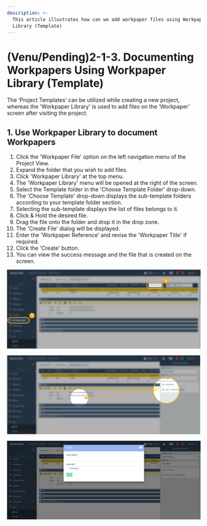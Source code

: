 ```yaml
---
description: >-
  This article illustrates how can we add workpaper files using Workpaper
  Library (Template)
---
```


# \(Venu/Pending\)2-1-3. Documenting Workpapers Using Workpaper Library \(Template\)

The ‘Project Templates’ can be utilized while creating a new project, whereas the 'Workpaper Library' is used to add files on the ‘Workpaper’ screen after visiting the project.

## 1. Use Workpaper Library to document Workpapers

1. Click the 'Workpaper File' option on the left navigation menu of the Project View.
2. Expand the folder that you wish to add files.
3. Click 'Workpaper Library' at the top menu.
4. The 'Workpaper Library' menu will be opened at the right of the screen.
5. Select the Template folder in the 'Choose Template Folder' drop-down.
6. The 'Choose Template' drop-down displays the sub-template folders according to your template folder section.
7. Selecting the sub-template displays the list of files belongs to it.
8. Click & Hold the desired file.
9. Drag the file onto the folder and drop it in the drop zone.
10. The 'Create File' dialog will be displayed.
11. Enter the 'Workpaper Reference' and revise the 'Workpaper Title' if required.
12. Click the 'Create' button.
13. You can view the success message and the file that is created on the screen.

![](../../../../.gitbook/assets/2-1-3-wp_base_screen2.jpg)

![](../../../../.gitbook/assets/2-1-3-wp_by_templates_1.jpg)

![](../../../../.gitbook/assets/2-1-3-wp_by_templates_3.jpg)


